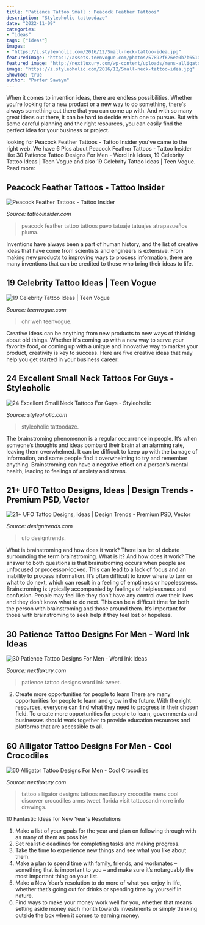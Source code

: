 ```yaml
---
title: "Patience Tattoo Small : Peacock Feather Tattoos"
description: "Styleoholic tattoodaze"
date: "2022-11-09"
categories:
- "ideas"
tags: ["ideas"]
images:
- "https://i.styleoholic.com/2016/12/Small-neck-tattoo-idea.jpg"
featuredImage: "https://assets.teenvogue.com/photos/57892f626ea0b7b651a70498/master/pass/GettyImages-489442754.jpg"
featured_image: "http://nextluxury.com/wp-content/uploads/mens-alligator-tattoo-on-arms.jpg"
image: "https://i.styleoholic.com/2016/12/Small-neck-tattoo-idea.jpg"
ShowToc: true
author: "Porter Sawayn"
---
```



When it comes to invention ideas, there are endless possibilities. Whether you're looking for a new product or a new way to do something, there's always something out there that you can come up with. And with so many great ideas out there, it can be hard to decide which one to pursue. But with some careful planning and the right resources, you can easily find the perfect idea for your business or project.

	

		
looking for Peacock Feather Tattoos - Tattoo Insider you've came to the right web. We have 6 Pics about Peacock Feather Tattoos - Tattoo Insider like 30 Patience Tattoo Designs For Men - Word Ink Ideas, 19 Celebrity Tattoo Ideas | Teen Vogue and also 19 Celebrity Tattoo Ideas | Teen Vogue. Read more:
		
    
## Peacock Feather Tattoos - Tattoo Insider

<img loading=lazy src="https://www.tattooinsider.com/wp-content/uploads/2015/05/peacock-feather-tattoo.jpg" onerror="this.onerror=null;this.src='https://tse3.mm.bing.net/th?id=OIP.SxCvxpS4Xa-3tscSoSEFTgHaF7&amp;pid=15.1';" alt="Peacock Feather Tattoos - Tattoo Insider">

_Source: tattooinsider.com_

>peacock feather tattoo tattoos pavo tatuaje tatuajes atrapasueños pluma. 

	

Inventions have always been a part of human history, and the list of creative ideas that have come from scientists and engineers is extensive. From making new products to improving ways to process information, there are many inventions that can be credited to those who bring their ideas to life.

    
## 19 Celebrity Tattoo Ideas | Teen Vogue

<img loading=lazy src="https://assets.teenvogue.com/photos/57892f626ea0b7b651a70498/master/pass/GettyImages-489442754.jpg" onerror="this.onerror=null;this.src='https://tse4.mm.bing.net/th?id=OIP.tztGJ9dk3GU1DjDGWqR9QQHaE8&amp;pid=15.1';" alt="19 Celebrity Tattoo Ideas | Teen Vogue">

_Source: teenvogue.com_

>ohr weh teenvogue. 

	

Creative ideas can be anything from new products to new ways of thinking about old things. Whether it's coming up with a new way to serve your favorite food, or coming up with a unique and innovative way to market your product, creativity is key to success. Here are five creative ideas that may help you get started in your business career: 

    
## 24 Excellent Small Neck Tattoos For Guys - Styleoholic

<img loading=lazy src="https://i.styleoholic.com/2016/12/Small-neck-tattoo-idea.jpg" onerror="this.onerror=null;this.src='https://tse1.mm.bing.net/th?id=OIP.sLuujj9qm7ViA1BTXe2X1gHaF7&amp;pid=15.1';" alt="24 Excellent Small Neck Tattoos For Guys - Styleoholic">

_Source: styleoholic.com_

>styleoholic tattoodaze. 

	

The brainstroming phenomenon is a regular occurrence in people. It’s when someone’s thoughts and ideas bombard their brain at an alarming rate, leaving them overwhelmed. It can be difficult to keep up with the barrage of information, and some people find it overwhelming to try and remember anything. Brainstroming can have a negative effect on a person’s mental health, leading to feelings of anxiety and stress.

    
## 21+ UFO Tattoo Designs, Ideas | Design Trends - Premium PSD, Vector

<img loading=lazy src="https://images.designtrends.com/wp-content/uploads/2016/06/30085117/Dot-Work-Tattoo-on-Arm.jpg" onerror="this.onerror=null;this.src='https://tse4.mm.bing.net/th?id=OIP.iqd9bBSxBUTRbfZYp6SvvwHaHa&amp;pid=15.1';" alt="21+ UFO Tattoo Designs, Ideas | Design Trends - Premium PSD, Vector">

_Source: designtrends.com_

>ufo designtrends. 

	

What is brainstroming and how does it work?
There is a lot of debate surrounding the term brainstroming. What is it? And how does it work? The answer to both questions is that brainstroming occurs when people are unfocused or processor-locked. This can lead to a lack of focus and an inability to process information. It’s often difficult to know where to turn or what to do next, which can result in a feeling of emptiness or hopelessness.
Brainstroming is typically accompanied by feelings of helplessness and confusion. People may feel like they don’t have any control over their lives and they don’t know what to do next. This can be a difficult time for both the person with brainstroming and those around them. It’s important for those with brainstroming to seek help if they feel lost or hopeless.

    
## 30 Patience Tattoo Designs For Men - Word Ink Ideas

<img loading=lazy src="http://nextluxury.com/wp-content/uploads/small-wrist-male-patience-tattoo-ideas.jpg" onerror="this.onerror=null;this.src='https://tse1.mm.bing.net/th?id=OIP.HiM7ov5KhQ5dDYTKWse6OQHaJQ&amp;pid=15.1';" alt="30 Patience Tattoo Designs For Men - Word Ink Ideas">

_Source: nextluxury.com_

>patience tattoo designs word ink tweet. 

	

2) Create more opportunities for people to learn
There are many opportunities for people to learn and grow in the future. With the right resources, everyone can find what they need to progress in their chosen field. To create more opportunities for people to learn, governments and businesses should work together to provide education resources and platforms that are accessible to all.

    
## 60 Alligator Tattoo Designs For Men - Cool Crocodiles

<img loading=lazy src="http://nextluxury.com/wp-content/uploads/mens-alligator-tattoo-on-arms.jpg" onerror="this.onerror=null;this.src='https://tse4.mm.bing.net/th?id=OIP.EHbmJwX17stX5wx_Wp-JGAAAAA&amp;pid=15.1';" alt="60 Alligator Tattoo Designs For Men - Cool Crocodiles">

_Source: nextluxury.com_

>tattoo alligator designs tattoos nextluxury crocodile mens cool discover crocodiles arms tweet florida visit tattoosandmorre info drawings. 

	

10 Fantastic Ideas for New Year's Resolutions
1. Make a list of your goals for the year and plan on following through with as many of them as possible. 
2. Set realistic deadlines for completing tasks and making progress. 
3. Take the time to experience new things and see what you like about them. 
4. Make a plan to spend time with family, friends, and workmates – something that is important to you – and make sure it’s notarguably the most important thing on your list. 
5. Make a New Year’s resolution to do more of what you enjoy in life, whether that’s going out for drinks or spending time by yourself in nature. 
6. Find ways to make your money work well for you, whether that means setting aside money each month towards investments or simply thinking outside the box when it comes to earning money.

